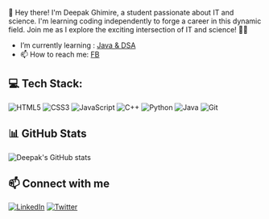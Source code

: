 👋 Hey there! I'm Deepak Ghimire, a student passionate about IT and science. I'm learning coding independently to forge a career in this dynamic field. Join me as I explore the exciting intersection of IT and science! 🚀🔬

- I’m currently learning : [Java & DSA](https://github.com/Dipakxettri/100-days-java-challenge.git)
- 📫 How to reach me: [FB](https://www.facebook.com/profile.php?id=100079970976913)

## 💻 Tech Stack:

![HTML5](https://img.shields.io/badge/html5-%23E34F26.svg?style=for-the-badge&logo=html5&logoColor=white)
![CSS3](https://img.shields.io/badge/css3-%231572B6.svg?style=for-the-badge&logo=css3&logoColor=white)
![JavaScript](https://img.shields.io/badge/javascript-%23F7DF1E.svg?style=for-the-badge&logo=javascript&logoColor=black)
![C++](https://img.shields.io/badge/c++-%2300599C.svg?style=for-the-badge&logo=c%2B%2B&logoColor=white)
![Python](https://img.shields.io/badge/python-%2314354C.svg?style=for-the-badge&logo=python&logoColor=white)
![Java](https://img.shields.io/badge/java-%23ED8B00.svg?style=for-the-badge&logo=openjdk&logoColor=white)
![Git](https://img.shields.io/badge/git-%23F05033.svg?style=for-the-badge&logo=git&logoColor=white)

## 📊 GitHub Stats
![Deepak's GitHub stats](https://github-readme-stats.vercel.app/api?username=john-doe&show_icons=true&theme=radical)

## 📫 Connect with me
[![LinkedIn](https://img.shields.io/badge/LinkedIn-blue?style=for-the-badge&logo=linkedin&logoColor=white)](https://www.linkedin.com/in/johndoe)
[![Twitter](https://img.shields.io/badge/Twitter-blue?style=for-the-badge&logo=twitter&logoColor=white)](https://twitter.com/johndoe)

